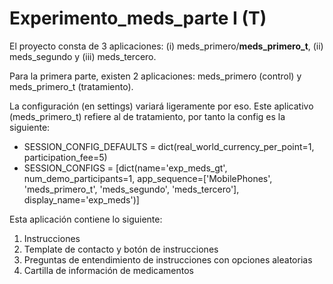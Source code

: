 # Experimento_meds_parte I (T)

El proyecto consta de 3 aplicaciones: (i) meds_primero/**meds_primero_t**, (ii) meds_segundo y (iii) meds_tercero.

Para la primera parte, existen 2 aplicaciones: meds_primero (control) y meds_primero_t (tratamiento).

La configuración (en settings) variará ligeramente por eso. Este aplicativo (meds_primero_t) refiere al de tratamiento, por tanto la config es la siguiente:

- SESSION_CONFIG_DEFAULTS = dict(real_world_currency_per_point=1, participation_fee=5)
- SESSION_CONFIGS = [dict(name='exp_meds_gt', num_demo_participants=1, app_sequence=['MobilePhones', 'meds_primero_t', 'meds_segundo', 'meds_tercero'], display_name='exp_meds')]

Esta aplicación contiene lo siguiente:
1. Instrucciones
2. Template de contacto y botón de instrucciones
3. Preguntas de entendimiento de instrucciones con opciones aleatorias
4. Cartilla de información de medicamentos

